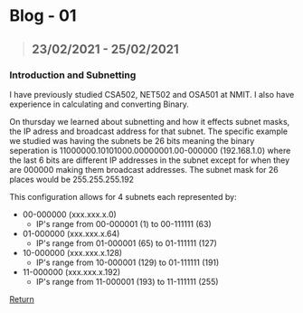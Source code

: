 # Blog - 01
> ## 23/02/2021 - 25/02/2021

### Introduction and Subnetting

I have previously studied CSA502, NET502 and OSA501 at NMIT.
I also have experience in calculating and converting Binary.

On thursday we learned about subnetting and how it effects subnet masks, the IP adress and broadcast address for that subnet.
The specific example we studied was having the subnets be 26 bits meaning the binary seperation is 11000000.10101000.00000001.00-000000 (192.168.1.0) where the last 6 bits are different IP addresses in the subnet except for when they are 000000 making them broadcast addresses. The subnet mask for 26 places would be 255.255.255.192

This configuration allows for 4 subnets each represented by:
- 00-000000 (xxx.xxx.x.0)
  - IP's range from 00-000001 (1) to 00-111111 (63)
- 01-000000 (xxx.xxx.x.64)
  - IP's range from 01-000001 (65) to 01-111111 (127)
- 10-000000 (xxx.xxx.x.128)
  - IP's range from 10-000001 (129) to 01-111111 (191)
- 11-000000 (xxx.xxx.x.192)
  - IP's range from 11-000001 (193) to 11-111111 (255)


[Return](https://stewartnz.github.io/NET603-Blogs/)
